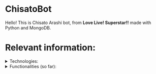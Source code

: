 # ChisatoBot

Hello! This is Chisato Arashi bot, from **Love Live! Superstar!!** made with Python and MongoDB.

# **Relevant information:**

<details><summary> Technologies: </summary>

* Python: Implements [Discord.py](https://discordpy.readthedocs.io/en/stable/) API for all bot functions.
* MongoDB: Implemented by importing [pymongo](https://www.mongodb.com/docs/drivers/pymongo/).

All imports can be found in the [pyconfig](https://github.com/TheJosuep/ChisatoBot/blob/main/pyconfig.txt) in the repository root.

</details>

<details><summary> Functionalities (so far): </summary>

* Register a server in its database when joining.
* Say hi.

Yep, it has just begun.

</details>

